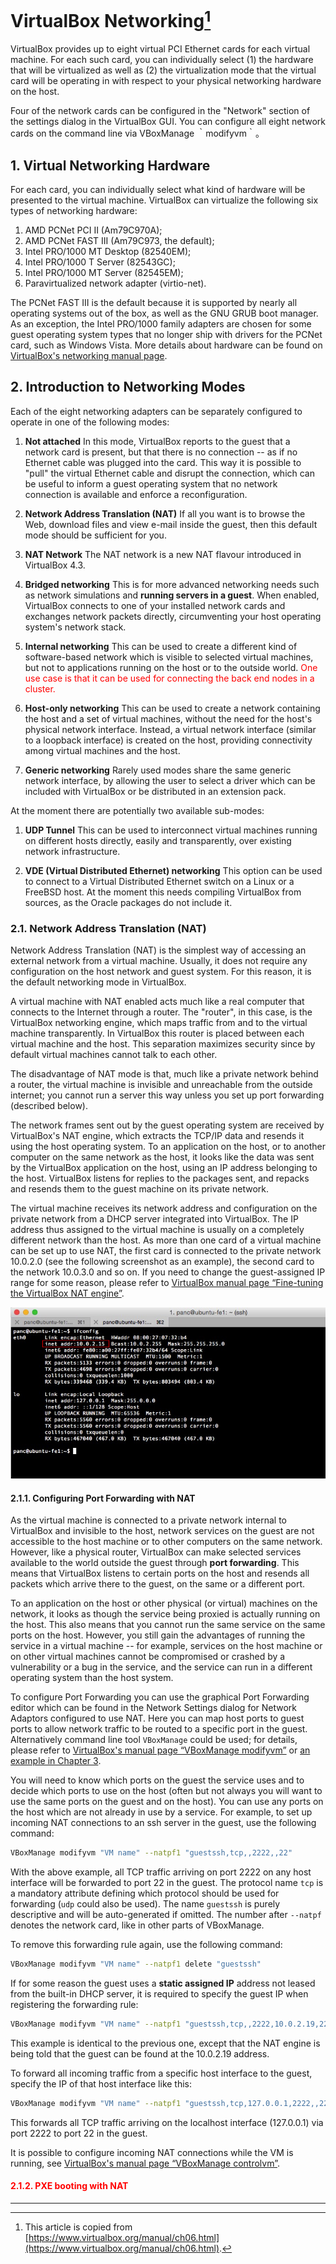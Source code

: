 # VirtualBox Networking[^ref_source]

VirtualBox provides up to eight virtual PCI Ethernet cards for each virtual machine. For each such card, you can individually select (1) the hardware that will be virtualized as well as (2) the virtualization mode that the virtual card will be operating in with respect to your physical networking hardware on the host.

Four of the network cards can be configured in the "Network" section of the settings dialog in the VirtualBox GUI. You can configure all eight network cards on the command line via VBoxManage ｀modifyvm｀。

## 1. Virtual Networking Hardware

For each card, you can individually select what kind of hardware will be presented to the virtual machine. VirtualBox can virtualize the following six types of networking hardware:

1. AMD PCNet PCI II (Am79C970A);
2. AMD PCNet FAST III (Am79C973, the default);
3. Intel PRO/1000 MT Desktop (82540EM);
4. Intel PRO/1000 T Server (82543GC);
5. Intel PRO/1000 MT Server (82545EM);
6. Paravirtualized network adapter (virtio-net).

The PCNet FAST III is the default because it is supported by nearly all operating systems out of the box, as well as the GNU GRUB boot manager. As an exception, the Intel PRO/1000 family adapters are chosen for some guest operating system types that no longer ship with drivers for the PCNet card, such as Windows Vista. More details about hardware can be found on [VirtualBox's networking manual page](https://www.virtualbox.org/manual/ch06.html).


## 2. Introduction to Networking Modes

Each of the eight networking adapters can be separately configured to operate in one of the following modes:

1. **Not attached** In this mode, VirtualBox reports to the guest that a network card is present, but that there is no connection -- as if no Ethernet cable was plugged into the card. This way it is possible to "pull" the virtual Ethernet cable and disrupt the connection, which can be useful to inform a guest operating system that no network connection is available and enforce a reconfiguration.

2. **Network Address Translation (NAT)** If all you want is to browse the Web, download files and view e-mail inside the guest, then this default mode should be sufficient for you.

3. **NAT Network** The NAT network is a new NAT flavour introduced in VirtualBox 4.3.

4. **Bridged networking** This is for more advanced networking needs such as network simulations and **running servers in a guest**. When enabled, VirtualBox connects to one of your installed network cards and exchanges network packets directly, circumventing your host operating system's network stack.

5. **Internal networking** This can be used to create a different kind of software-based network which is visible to selected virtual machines, but not to applications running on the host or to the outside world. <font color='red'>One use case is that it can be used for connecting the back end nodes in a cluster.</font>

6. **Host-only networking** This can be used to create a network containing the host and a set of virtual machines, without the need for the host's physical network interface. Instead, a virtual network interface (similar to a loopback interface) is created on the host, providing connectivity among virtual machines and the host.

7. **Generic networking** Rarely used modes share the same generic network interface, by allowing the user to select a driver which can be included with VirtualBox or be distributed in an extension pack.

At the moment there are potentially two available sub-modes:

1. **UDP Tunnel** This can be used to interconnect virtual machines running on different hosts directly, easily and transparently, over existing network infrastructure.

2. **VDE (Virtual Distributed Ethernet) networking** This option can be used to connect to a Virtual Distributed Ethernet switch on a Linux or a FreeBSD host. At the moment this needs compiling VirtualBox from sources, as the Oracle packages do not include it.

### 2.1. Network Address Translation (NAT)

Network Address Translation (NAT) is the simplest way of accessing an external network from a virtual machine. Usually, it does not require any configuration on the host network and guest system. For this reason, it is the default networking mode in VirtualBox.

A virtual machine with NAT enabled acts much like a real computer that connects to the Internet through a router. The "router", in this case, is the VirtualBox networking engine, which maps traffic from and to the virtual machine transparently. In VirtualBox this router is placed between each virtual machine and the host. This separation maximizes security since by default virtual machines cannot talk to each other.

The disadvantage of NAT mode is that, much like a private network behind a router, the virtual machine is invisible and unreachable from the outside internet; you cannot run a server this way unless you set up port forwarding (described below).

The network frames sent out by the guest operating system are received by VirtualBox's NAT engine, which extracts the TCP/IP data and resends it using the host operating system. To an application on the host, or to another computer on the same network as the host, it looks like the data was sent by the VirtualBox application on the host, using an IP address belonging to the host. VirtualBox listens for replies to the packages sent, and repacks and resends them to the guest machine on its private network.

The virtual machine receives its network address and configuration on the private network from a DHCP server integrated into VirtualBox. The IP address thus assigned to the virtual machine is usually on a completely different network than the host. As more than one card of a virtual machine can be set up to use NAT, the first card is connected to the private network 10.0.2.0 (see the following screenshot as an example), the second card to the network 10.0.3.0 and so on. If you need to change the guest-assigned IP range for some reason, please refer to [VirtualBox manual page “Fine-tuning the VirtualBox NAT engine”](https://www.virtualbox.org/manual/ch09.html#changenat).

![An example of NAT private IP address on a Ubuntu virtual machine](../figures/vm-nat-private-network-ip.jpg)

#### 2.1.1. Configuring Port Forwarding with NAT

As the virtual machine is connected to a private network internal to VirtualBox and invisible to the host, network services on the guest are not accessible to the host machine or to other computers on the same network. However, like a physical router, VirtualBox can make selected services available to the world outside the guest through **port forwarding**. This means that VirtualBox listens to certain ports on the host and resends all packets which arrive there to the guest, on the same or a different port.

To an application on the host or other physical (or virtual) machines on the network, it looks as though the service being proxied is actually running on the host. This also means that you cannot run the same service on the same ports on the host. However, you still gain the advantages of running the service in a virtual machine -- for example, services on the host machine or on other virtual machines cannot be compromised or crashed by a vulnerability or a bug in the service, and the service can run in a different operating system than the host system.

To configure Port Forwarding you can use the graphical Port Forwarding editor which can be found in the Network Settings dialog for Network Adaptors configured to use NAT. Here you can map host ports to guest ports to allow network traffic to be routed to a specific port in the guest. Alternatively command line tool `VBoxManage` could be used; for details, please refer to [VirtualBox's manual page “VBoxManage modifyvm”](https://www.virtualbox.org/manual/ch06.html) or [an example in Chapter 3](../chapter_3/create_one_vm_node.md).

You will need to know which ports on the guest the service uses and to decide which ports to use on the host (often but not always you will want to use the same ports on the guest and on the host). You can use any ports on the host which are not already in use by a service. For example, to set up incoming NAT connections to an ssh server in the guest, use the following command:

```bash
VBoxManage modifyvm "VM name" --natpf1 "guestssh,tcp,,2222,,22"
```

With the above example, all TCP traffic arriving on port 2222 on any host interface will be forwarded to port 22 in the guest. The protocol name `tcp` is a mandatory attribute defining which protocol should be used for forwarding (`udp` could also be used). The name `guestssh` is purely descriptive and will be auto-generated if omitted. The number after `--natpf` denotes the network card, like in other parts of VBoxManage.

To remove this forwarding rule again, use the following command:

```bash
VBoxManage modifyvm "VM name" --natpf1 delete "guestssh"
```

If for some reason the guest uses a **static assigned IP** address not leased from the built-in DHCP server, it is required to specify the guest IP when registering the forwarding rule:

```bash
VBoxManage modifyvm "VM name" --natpf1 "guestssh,tcp,,2222,10.0.2.19,22"
```

This example is identical to the previous one, except that the NAT engine is being told that the guest can be found at the 10.0.2.19 address.

To forward all incoming traffic from a specific host interface to the guest, specify the IP of that host interface like this:

```bash
VBoxManage modifyvm "VM name" --natpf1 "guestssh,tcp,127.0.0.1,2222,,22"
```

This forwards all TCP traffic arriving on the localhost interface (127.0.0.1) via port 2222 to port 22 in the guest.

It is possible to configure incoming NAT connections while the VM is running, see [VirtualBox's manual page “VBoxManage controlvm”](https://www.virtualbox.org/manual/ch08.html#vboxmanage-controlvm).

#### <font color='red'>2.1.2. PXE booting with NAT</font>



---

[^ref_source]: This article is copied from [https://www.virtualbox.org/manual/ch06.html](https://www.virtualbox.org/manual/ch06.html).